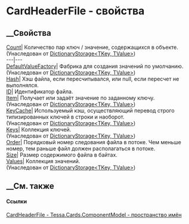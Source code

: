 # CardHeaderFile - свойства
##  __Свойства
[Count](P_Tessa_Platform_Storage_DictionaryStorage_2_Count.htm)|  Количество
пар ключ / значение, содержащихся в объекте.  
(Унаследован от [DictionaryStorage<TKey,
TValue>](T_Tessa_Platform_Storage_DictionaryStorage_2.htm))  
---|---  
[DefaultValueFactory](P_Tessa_Platform_Storage_DictionaryStorage_2_DefaultValueFactory.htm)|
Фабрика для создания значений по умолчанию.  
(Унаследован от [DictionaryStorage<TKey,
TValue>](T_Tessa_Platform_Storage_DictionaryStorage_2.htm))  
[Hash](P_Tessa_Cards_ComponentModel_CardHeaderFile_Hash.htm)|  Хэш файла, если
пересчитывался, или null, если пересчет не выполнялся.  
[ID](P_Tessa_Cards_ComponentModel_CardHeaderFile_ID.htm)|  Идентификатор
файла.  
[Item](P_Tessa_Platform_Storage_DictionaryStorage_2_Item.htm)|  Получает или
задаёт значение по заданному ключу.  
(Унаследован от [DictionaryStorage<TKey,
TValue>](T_Tessa_Platform_Storage_DictionaryStorage_2.htm))  
[KeyCache](P_Tessa_Platform_Storage_DictionaryStorage_2_KeyCache.htm)|
Используемый кэш, осуществляющий перевод строго типизированных ключей в строки
и наоборот.  
(Унаследован от [DictionaryStorage<TKey,
TValue>](T_Tessa_Platform_Storage_DictionaryStorage_2.htm))  
[Keys](P_Tessa_Platform_Storage_DictionaryStorage_2_Keys.htm)|  Коллекция
ключей.  
(Унаследован от [DictionaryStorage<TKey,
TValue>](T_Tessa_Platform_Storage_DictionaryStorage_2.htm))  
[Order](P_Tessa_Cards_ComponentModel_CardHeaderFile_Order.htm)|  Порядковый
номер следования файла в потоке. Чем меньше номер, тем раньше файл должен
располагаться в потоке.  
[Size](P_Tessa_Cards_ComponentModel_CardHeaderFile_Size.htm)|  Размер
содержимого файла в байтах.  
[Values](P_Tessa_Platform_Storage_DictionaryStorage_2_Values.htm)|  Коллекция
значений.  
(Унаследован от [DictionaryStorage<TKey,
TValue>](T_Tessa_Platform_Storage_DictionaryStorage_2.htm))  
##  __См. также
#### Ссылки
[CardHeaderFile - ](T_Tessa_Cards_ComponentModel_CardHeaderFile.htm)
[Tessa.Cards.ComponentModel - пространство
имён](N_Tessa_Cards_ComponentModel.htm)
